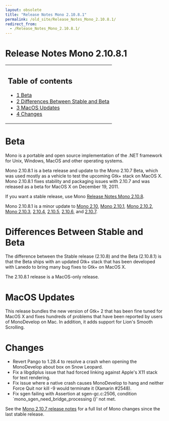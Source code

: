 ```yaml
---
layout: obsolete
title: "Release Notes Mono 2.10.8.1"
permalink: /old_site/Release_Notes_Mono_2.10.8.1/
redirect_from:
  - /Release_Notes_Mono_2.10.8.1/
---
```


Release Notes Mono 2.10.8.1
===========================

<table>
<col width="100%" />
<tbody>
<tr class="odd">
<td align="left"><h2>Table of contents</h2>
<ul>
<li><a href="#Beta">1 Beta</a></li>
<li><a href="#Differences_Between_Stable_and_Beta">2 Differences Between Stable and Beta</a></li>
<li><a href="#MacOS_Updates">3 MacOS Updates</a></li>
<li><a href="#Changes">4 Changes</a></li>
</ul></td>
</tr>
</tbody>
</table>

Beta
====

Mono is a portable and open source implementation of the .NET framework for Unix, Windows, MacOS and other operating systems.

Mono 2.10.8.1 is a beta release and update to the Mono 2.10.7 Beta, which was used mostly as a vehicle to test the upcoming Gtk+ stack on MacOS X. Mono 2.10.8.1 fixes stability and packaging issues with 2.10.7 and was released as a beta for MacOS X on December 19, 2011.

If you want a stable release, use Mono [Release Notes Mono 2.10.8]({{site.github.url}}/old_site/Release_Notes_Mono_2.10.8 "Release Notes Mono 2.10.8").

Mono 2.10.8.1 is a minor update to [Mono 2.10]({{site.github.url}}/old_site/Release_Notes_Mono_2.10 "Release Notes Mono 2.10"), [Mono 2.10.1]({{site.github.url}}/old_site/Release_Notes_Mono_2.10.1 "Release Notes Mono 2.10.1"), [Mono 2.10.2]({{site.github.url}}/old_site/Release_Notes_Mono_2.10.2 "Release Notes Mono 2.10.2"), [Mono 2.10.3]({{site.github.url}}/old_site/Release_Notes_Mono_2.10.3 "Release Notes Mono 2.10.3"), [2.10.4]({{site.github.url}}/old_site/Release_Notes_Mono_2.10.4 "Release Notes Mono 2.10.4"), [2.10.5]({{site.github.url}}/old_site/Release_Notes_Mono_2.10.5 "Release Notes Mono 2.10.5"), [2.10.6]({{site.github.url}}/old_site/Release_Notes_Mono_2.10.6 "Release Notes Mono 2.10.6"), and [2.10.7]({{site.github.url}}/old_site/Release_Notes_Mono_2.10.7 "Release Notes Mono 2.10.7").

Differences Between Stable and Beta
===================================

The difference between the Stable release (2.10.8) and the Beta (2.10.8.1) is that the Beta ships with an updated Gtk+ stack that has been developed with Lanedo to bring many bug fixes to Gtk+ on MacOS X.

The 2.10.8.1 release is a MacOS-only release.

MacOS Updates
=============

This release bundles the new version of Gtk+ 2 that has been fine tuned for MacOS X and fixes hundreds of problems that have been reported by users of MonoDevelop on Mac. In addition, it adds support for Lion's Smooth Scrolling.

Changes
=======

-   Revert Pango to 1.28.4 to resolve a crash when opening the MonoDevelop about box on Snow Leopard.
-   Fix a libgdiplus issue that had forced linking against Apple's X11 stack for text rendering.
-   Fix issue where a native crash causes MonoDevelop to hang and neither Force Quit nor kill -9 would terminate it (Xamarin \#2548).
-   Fix sgen failing with Assertion at sgen-gc.c:2506, condition \`mono\_sgen\_need\_bridge\_processing ()' not met.

See the [Mono 2.10.7 release notes]({{site.github.url}}/old_site/Release_Notes_Mono_2.10.7 "Release Notes Mono 2.10.7") for a full list of Mono changes since the last stable release.

